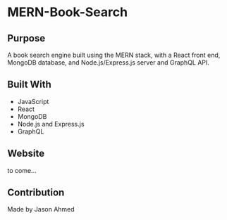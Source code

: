 # MERN-Book-Search

## Purpose
A book search engine built using the MERN stack, with a React front end, MongoDB database, and Node.js/Express.js server and GraphQL API.

## Built With
* JavaScript
* React
* MongoDB
* Node.js and Express.js
* GraphQL

## Website
to come...

## Contribution
Made by Jason Ahmed
